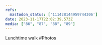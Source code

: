 ```yaml
---
refs:
  mastodon_status: ['111428144959744306']
date: 2023-11-17T22:02:39.573Z
media: ["86", "87", "88", "89"]
---
```


Lunchtime walk #Photos
